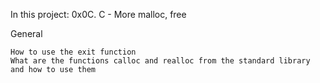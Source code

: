 In this project: 0x0C. C - More malloc, free

General

    How to use the exit function
    What are the functions calloc and realloc from the standard library and how to use them

